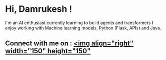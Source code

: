 
# Hi, Damrukesh !

I'm an AI enthusiast currently learning to build agents and transformers I enjoy working with Machine learning models, Python (Flask, APIs) and Java. 


## Connect with me on : <a href="www.linkedin.com/in/damrukesh-daliparti-207a10259"><img align="right" width="150" height="150"</a>
